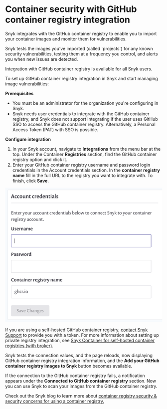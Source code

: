 # Container security with GitHub container registry integration

Snyk integrates with the GitHub container registry to enable you to import your container images and monitor them for vulnerabilities.

Snyk tests the images you’ve imported (called \`projects\`) for any known security vulnerabilities, testing them at a frequency you control, and alerts you when new issues are detected.

Integration with GitHub container registry is available for all Snyk users.

To set up GitHub container registry integration in Snyk and start managing image vulnerabilities:

**Prerequisites**

* You must be an administrator for the organization you're configuring in Snyk.
* Snyk needs user credentials to integrate with the GitHub container registry, and Snyk does not support integrating if the user uses GitHub SSO to access the GitHub container registry. Alternatively, a Personal Access Token (PAT) with SSO is possible.

**Configure integration**

1. In your Snyk account, navigate to **Integrations** from the menu bar at the top. Under the Container **Registries** section, find the GitHub container registry option and click it.
2. Enter your GitHub container registry username and password login credentials in the Account credentials section. In the **container registry name** fill in the full URL to the registry you want to integrate with. To finish, click **Save**.

![mceclip1.png](../../../../.gitbook/assets/mceclip1-4-.png)

If you are using a self-hosted GitHub container registry, [contact Snyk Support](https://support.snyk.io/hc/en-us/requests/new) to provide you with a token. For more information about setting up private registry integration, see [Snyk Container for self-hosted container registries (with broker)](../../integrate-self-hosted-container-registries.md).

Snyk tests the connection values, and the page reloads, now displaying GitHub container registry integration information, and the **Add your GitHub container registry images to Snyk** button becomes available.

If the connection to the GitHub container registry fails, a notification appears under the **Connected to GitHub container registry** section. Now you can use Snyk to scan your images from the GitHub container registry.

Check out the Snyk blog to learn more about [container registry security & security concerns for using a container registry.](https://snyk.io/learn/container-security/container-registry-security/)
